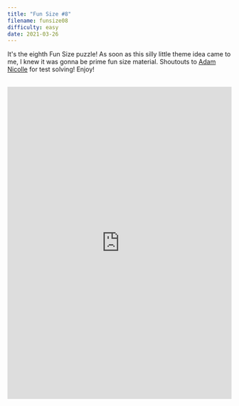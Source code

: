 ```yaml
---
title: "Fun Size #8"
filename: funsize08
difficulty: easy
date: 2021-03-26
---
```


It's the eighth Fun Size puzzle! As soon as this silly little theme idea came to me, I knew it was gonna be prime fun size material. Shoutouts to [Adam Nicolle](https://luckyxwords.blogspot.com) for test solving! Enjoy!<br/><br/>

<iframe height="700" width="100%" allowfullscreen="true" style="border:none;width: 100% !important;position: static;display: block !important;margin: 0 !important;"  name="80a395d458cc73db445abfa4d939b092b4a474d001c5431bf80bbf61485a14ea" src="https://amuselabs.com/pmm/crossword?id=3584c72c&set=80a395d458cc73db445abfa4d939b092b4a474d001c5431bf80bbf61485a14ea&embed=1"></iframe>